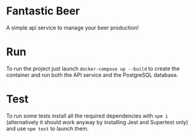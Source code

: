 # Fantastic Beer
A simple api service to manage your beer production!

# Run
To run the project just launch `docker-compose up --build` to create the container and run both the API service and the PostgreSQL database.

# Test
To run some tests install all the required dependencies with `npm i` (alternatively it should work anyway by installing Jest and Supertest only) and use `npm test` to launch them.
